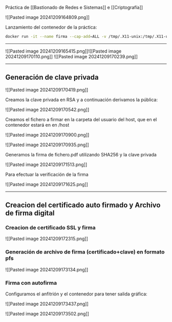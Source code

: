 
Práctica de [[Bastionado de Redes e Sistemas]] e [[Criptografía]]

![[Pasted image 20241209164809.png]]

Lanzamiento del contenedor de la práctica:

``` bash
docker run -it --name firma --cap-add=ALL -v /tmp/.X11-unix:/tmp/.X11-unix -v ~:/host --env DISPLAY=$DISPLAY --hostname=firma debian bash
```

---

![[Pasted image 20241209165415.png]]![[Pasted image 20241209170110.png]]
![[Pasted image 20241209170239.png]]

---
## Generación de clave privada

![[Pasted image 20241209170419.png]]

Creamos la clave privada en RSA y a continuación derivamos la pública:

![[Pasted image 20241209170542.png]]

Creamos el fichero a firmar en la carpeta del usuario del host, que en el contenedor estará en en /host

![[Pasted image 20241209170900.png]]

![[Pasted image 20241209170935.png]]

Generamos la firma de fichero.pdf utilizando SHA256 y la clave privada 

![[Pasted image 20241209171513.png]]

Para efectuar la verificación de la firma

![[Pasted image 20241209171625.png]]

---
## Creacion del certificado auto firmado y Archivo de firma digital

### Creacion de certificado SSL y firma

![[Pasted image 20241209172315.png]]

### Generación de archivo de firma (certificado+clave) en formato pfs

![[Pasted image 20241209173134.png]]

### Firma con autofirma

Configuramos el anfitrión y el contenedor para tener salida gráfica:

![[Pasted image 20241209173437.png]]

![[Pasted image 20241209173502.png]]
